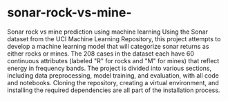 # sonar-rock-vs-mine-
Sonar rock vs mine prediction using machine learning
Using the Sonar dataset from the UCI Machine Learning Repository, this project attempts to develop a machine learning model that will categorize sonar returns as either rocks or mines. The 208 cases in the dataset each have 60 continuous attributes (labeled "R" for rocks and "M" for mines) that reflect energy in frequency bands. The project is divided into various sections, including data preprocessing, model training, and evaluation, with all code and notebooks. Cloning the repository, creating a virtual environment, and installing the required dependencies are all part of the installation process.
